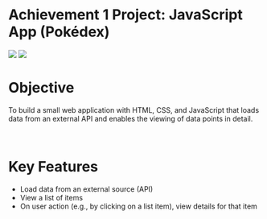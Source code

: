 <h1>Achievement 1 Project: JavaScript App (Pokédex)</h1>
<img src='C:\Users\toojo\Documents\js_app\pokedex1.png' />
<img src='C:\Users\toojo\Documents\js_app\pokedex2.png' />
<br>
<h1>Objective</h1>
<p>To build a small web application with HTML, CSS, and JavaScript that loads data from an external API and enables the viewing of data points in detail.</p>
<br>
<h1>Key Features</h1>
<p>
  <ul>
    <li>Load data from an external source (API)</li>
    <li>View a list of items</li>
    <li>On user action (e.g., by clicking on a list item), view details for that item</li>
</ul
</p>
